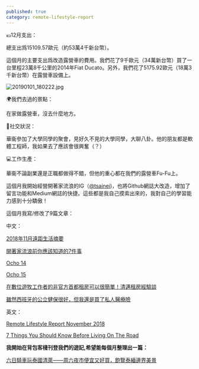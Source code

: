 ```yaml
---
published: true
category: remote-lifestyle-report
---
```

💶12月支出：

總支出爲15109.57歐元（約53萬4千新台幣）。

這個月的主要支出爲改造露營車的費用。我們花了9千歐元（34萬新台幣）買了一台里程23萬8千公里的2014年Fiat Ducato。另外，我們花了5175.92歐元（18萬3千新台幣）在露營車設備上。

![20190101_180222.jpg]({{site.baseurl}}/images/20190101_180222.jpg)


🌍我們去過的景點：

在家做露營車，沒去什麼地方。

🍻社交狀況：

華衞參加了大學同學的聚會，見好久不見的大學同學，大聊八卦。他的朋友都是軟體工程師，我如果去了應該會很興奮（？）

💻工作生產：

華衞不論副業還是正職都做得不錯，但他的重心都在我們的露營車Fu-Fu上。

這個月我開始經營開著家流浪的IG（[@tsainei](https://www.instagram.com/tsainei/))，也將Github網誌大改造，增加了留言功能和Medium網誌的快捷。這些都是我自己摸索出來的，我對自己的學習能力感到十分驕傲！

這個月我寫/修改了9篇文章：

中文：

[2018年11月遠距生活摘要](https://tsainei.com/2018%E5%B9%B411%E6%9C%88%E9%81%A0%E8%B7%9D%E7%94%9F%E6%B4%BB%E6%91%98%E8%A6%81/)

[開著家流浪前你應該知道的7件事](https://tsainei.com/%E9%96%8B%E8%91%97%E5%AE%B6%E6%B5%81%E6%B5%AA%E5%89%8D%E4%BD%A0%E6%87%89%E8%A9%B2%E7%9F%A5%E9%81%93%E7%9A%847%E4%BB%B6%E4%BA%8B/)

[Ocho 14](https://tsainei.com/Ocho-14/)

[Ocho 15](https://tsainei.com/Ocho-15/)

[在數位遊牧工作者的非官方首都租房可以很簡單！清邁租房經驗談](https://tsainei.com/%E5%9C%A8%E6%95%B8%E4%BD%8D%E9%81%8A%E7%89%A7%E5%B7%A5%E4%BD%9C%E8%80%85%E7%9A%84%E9%9D%9E%E5%AE%98%E6%96%B9%E9%A6%96%E9%83%BD%E7%A7%9F%E6%88%BF%E5%8F%AF%E4%BB%A5%E5%BE%88%E7%B0%A1%E5%96%AE-%E6%B8%85%E9%82%81%E7%A7%9F%E6%88%BF%E7%B6%93%E9%A9%97%E8%AB%87/)

[雖然西班牙的公立健保很好，但我還是買了私人醫療險](https://tsainei.com/%E9%9B%96%E7%84%B6%E8%A5%BF%E7%8F%AD%E7%89%99%E7%9A%84%E5%85%AC%E7%AB%8B%E5%81%A5%E4%BF%9D%E5%BE%88%E5%A5%BD-%E4%BD%86%E6%88%91%E9%82%84%E6%98%AF%E8%B2%B7%E4%BA%86%E7%A7%81%E4%BA%BA%E9%86%AB%E7%99%82%E9%9A%AA/)

英文：

[Remote Lifestyle Report November 2018](https://tsainei.com/Remote-Lifestyle-Report-November-2018/)

[7 Things You Should Know Before Living On The Road](https://tsainei.com/7-Things-You-Should-Know-Before-Living-On-The-Road/)

**我開始在背包客棧刊登我們的遊記,希望能每個月整理出一篇：**

[六日騎車玩泰國清萊——周六夜市便宜又好買，飽覽泰緬邊界美景](https://www.backpackers.com.tw/forum/showthread.php?t=10217971#post10805285)
